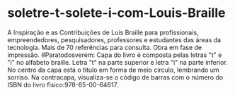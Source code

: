 # soletre-t-solete-i-com-Louis-Braille
A Inspiração e as Contribuições de Luis Braille para profissionais, empreendedores, pesquisadores, professores e estudantes das áreas da tecnologia.
Mais de 70 referências para consulta.
Obra em fase de impressão.
#Paratodosverem: Capa do livro é composta pelas letras "t" e "i" no alfabeto braille. Letra "t" na parte superior e letra "i" na parte inferior. No centro da capa está o título em forma de meio círculo, lembrando um sorriso. Na contracapa, visualiza-se o código de barras com o número do ISBN do livro físico:978-65-00-64617.
